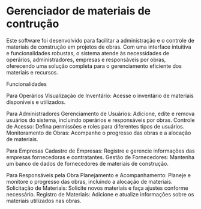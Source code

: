 # Gerenciador de materiais de contrução


Este software foi desenvolvido para facilitar a administração e o controle de materiais de construção em projetos de obras. Com uma interface intuitiva e funcionalidades robustas, o sistema atende às necessidades de operários, administradores, empresas e responsáveis por obras, oferecendo uma solução completa para o gerenciamento eficiente dos materiais e recursos.


 Funcionalidades
 
 Para Operários
Visualização de Inventário: Acesse o inventário de materiais disponíveis e utilizados.

 Para Administradores
Gerenciamento de Usuários: Adicione, edite e remova usuários do sistema, incluindo operários e responsáveis por obras.
Controle de Acesso: Defina permissões e roles para diferentes tipos de usuários.
Monitoramento de Obras: Acompanhe o progresso das obras e a alocação de materiais.

 Para Empresas
Cadastro de Empresas: Registre e gerencie informações das empresas fornecedoras e contratantes.
Gestão de Fornecedores: Mantenha um banco de dados de fornecedores de materiais de construção.

 Para Responsáveis pela Obra
Planejamento e Acompanhamento: Planeje e monitore o progresso das obras, incluindo a alocação de materiais.
Solicitação de Materiais: Solicite novos materiais e faça ajustes conforme necessário.
Registro de Materiais: Adicione e atualize informações sobre os materiais utilizados nas obras.
